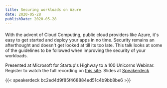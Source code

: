 ```yaml
---
title: Securing workloads on Azure
date: 2020-05-28
publishDate: 2020-05-28
---
```

#### 

With the advent of Cloud Computing, public cloud providers like Azure, it's easy to get started and deploy your apps in no time. Security remains an afterthought and doesn't get looked at till its too late. This talk looks at some of the guidelines to be followed when improving the security of your workloads.

Presented at Microsoft for Startup's Highway to a 100 Unicorns Webinar. Register to watch the full recording on [this site](https://microsoftcloudpartner.eventbuilder.com/event/21481?source=secgen). Slides at [Speakerdeck](https://speakerdeck.com/sathyabhat/securing-workloads-on-azure)

{{< speakerdeck bc2ed4d9f85f468884ed51c4b9bb8be6 >}}
